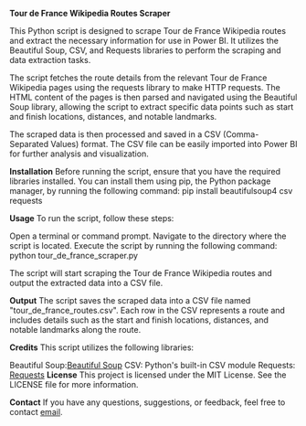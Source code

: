 **Tour de France Wikipedia Routes Scraper**  

This Python script is designed to scrape Tour de France Wikipedia routes and extract the necessary information for use in Power BI. It utilizes the Beautiful Soup, CSV, and Requests libraries to perform the scraping and data extraction tasks.

The script fetches the route details from the relevant Tour de France Wikipedia pages using the requests library to make HTTP requests. The HTML content of the pages is then parsed and navigated using the Beautiful Soup library, allowing the script to extract specific data points such as start and finish locations, distances, and notable landmarks.

The scraped data is then processed and saved in a CSV (Comma-Separated Values) format. The CSV file can be easily imported into Power BI for further analysis and visualization.

**Installation**
Before running the script, ensure that you have the required libraries installed. You can install them using pip, the Python package manager, by running the following command:
pip install beautifulsoup4 csv requests

**Usage**
To run the script, follow these steps:

Open a terminal or command prompt.
Navigate to the directory where the script is located.
Execute the script by running the following command:
python tour_de_france_scraper.py


The script will start scraping the Tour de France Wikipedia routes and output the extracted data into a CSV file.

**Output**
The script saves the scraped data into a CSV file named "tour_de_france_routes.csv". Each row in the CSV represents a route and includes details such as the start and finish locations, distances, and notable landmarks along the route.

**Credits**
This script utilizes the following libraries:

Beautiful Soup:[Beautiful Soup](https://www.crummy.com/software/BeautifulSoup/)
CSV: Python's built-in CSV module
Requests: [Requests](https://requests.readthedocs.io/)
**License**
This project is licensed under the MIT License. See the LICENSE file for more information.

**Contact**
If you have any questions, suggestions, or feedback, feel free to contact [email](chinyatitb1@gmail.com).
